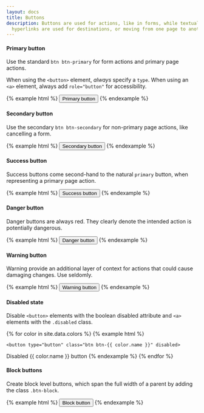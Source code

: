 ```yaml
---
layout: docs
title: Buttons
description: Buttons are used for actions, like in forms, while textual
  hyperlinks are used for destinations, or moving from one page to another.
---
```


#### Primary button

Use the standard `btn btn-primary` for form actions and primary page actions.

When using the `<button>` element, _always_ specify a `type`. When using an
`<a>` element, always add `role="button"` for accessibility.

{% example html %}
<button type="button" class="btn btn-primary">Primary button</button>
{% endexample %}

#### Secondary button

Use the secondary `btn btn-secondary` for non-primary page actions, like
cancelling a form.

{% example html %}
<button type="button" class="btn btn-secondary">Secondary button</button>
{% endexample %}

#### Success button

Success buttons come second-hand to the natural `primary` button, when
representing a primary page action.

{% example html %}
<button type="button" class="btn btn-success">Success button</button>
{% endexample %}

#### Danger button

Danger buttons are always red. They clearly denote the intended action is
potentially dangerous.

{% example html %}
<button type="button" class="btn btn-danger">Danger button</button>
{% endexample %}

#### Warning button

Warning provide an additional layer of context for actions that could cause
damaging changes. Use seldomly.

{% example html %}
<button type="button" class="btn btn-warning">Warning button</button>
{% endexample %}

#### Disabled state

Disable `<button>` elements with the boolean disabled attribute and `<a>`
elements with the `.disabled` class.

{% for color in site.data.colors %}
  {% example html %}

    <button type="button" class="btn btn-{{ color.name }}" disabled>
  Disabled {{ color.name }} button
</button>
  {% endexample %}
{% endfor %}

#### Block buttons

Create block level buttons, which span the full width of a parent by adding
the class `.btn-block`.

{% example html %}
<button type="button" class="btn btn-primary btn-block">Block button</button>
{% endexample %}

